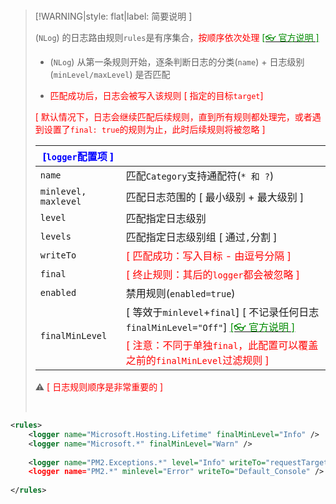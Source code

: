 <br/>

>[!WARNING|style: flat|label: 简要说明 ]
>
>(`NLog`) 的日志路由规则`rules`是有序集合，<span style='color:red'>按顺序依次处理</span> [<span style='color:#008B00'>[👓 官方说明 ]</span>](https://github.com/NLog/NLog/wiki/Configuration-file#rules ':target=_blank')
>
>- (`NLog`) 从第一条规则开始，逐条判断日志的分类(`name`) + 日志级别(`minLevel/maxLevel`) 是否匹配
>
>- <span style='color:red'>匹配成功后，日志会被写入该规则 [ 指定的目标`target`]</span>
>
>  <span style='color:red'>[ 默认情况下，日志会继续匹配后续规则，直到所有规则都处理完，或者遇到设置了`final: true`的规则为止，此时后续规则将被忽略 ]</span>
>
>
>| <span style='color:Blue'>[`logger`配置项 ]</span> |                                                              |
>| ------------------------------------------------- | ------------------------------------------------------------ |
>| `name`                                            | 匹配`Category`支持通配符(`* 和 ?`)                           |
>| `minlevel, maxlevel`                              | 匹配日志范围的 [ 最小级别  + 最大级别 ]                      |
>| `level`                                           | 匹配指定日志级别                                             |
>| `levels`                                          | 匹配指定日志级别组 [ 通过`,`分割 ]                           |
>| `writeTo`                                         | <span style='color:red'>[ 匹配成功：写入目标 - 由逗号分隔 ]</span> |
>| `final`                                           | <span style='color:red'>[ 终止规则：其后的`logger`都会被忽略 ]</span> |
>| `enabled`                                         | 禁用规则(`enabled=true`)                                     |
>| `finalMinLevel`                                   | [ 等效于`minlevel`+`final`] [ 不记录任何日志`finalMinLevel="Off"`] [<span style='color:#008B00'>[👓 官方说明 ]</span>](https://github.com/NLog/NLog/wiki/Logging-Rules-FinalMinLevel  ':target=_blank')<br/><span style='color:red'>[ 注意：不同于单独`final`，此配置可以覆盖之前的`finalMinLevel`过滤规则 ]</span> |
>
>⚠ <span style='color:red'>[ 日志规则顺序是非常重要的 ]</span>
>
><br/>

```xml
<rules>
    <logger name="Microsoft.Hosting.Lifetime" finalMinLevel="Info" />
    <logger name="Microsoft.*" finalMinLevel="Warn" />
    
    <logger name="PM2.Exceptions.*" level="Info" writeTo="requestTarget" final=true />
    <logger name="PM2.*" minlevel="Error" writeTo="Default_Console" />
    
</rules>

 
```

